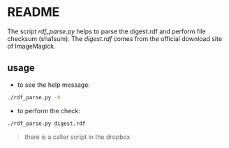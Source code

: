 # README

The script *rdf_parse.py* helps to parse the digest.rdf and perform file checksum (sha1sum). The *digest.rdf* comes from the official download site of ImageMagick.

## usage

- to see the help message:

```bash
./rdf_parse.py -h
```

- to perform the check:

```bash
./rdf_parse.py digest.rdf
```

> there is a caller script in the dropbox
